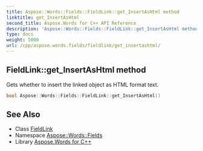```yaml
---
title: Aspose::Words::Fields::FieldLink::get_InsertAsHtml method
linktitle: get_InsertAsHtml
second_title: Aspose.Words for C++ API Reference
description: 'Aspose::Words::Fields::FieldLink::get_InsertAsHtml method. Gets whether to insert the linked object as HTML format text in C++.'
type: docs
weight: 5000
url: /cpp/aspose.words.fields/fieldlink/get_insertashtml/
---
```

## FieldLink::get_InsertAsHtml method


Gets whether to insert the linked object as HTML format text.

```cpp
bool Aspose::Words::Fields::FieldLink::get_InsertAsHtml()
```

## See Also

* Class [FieldLink](../)
* Namespace [Aspose::Words::Fields](../../)
* Library [Aspose.Words for C++](../../../)
